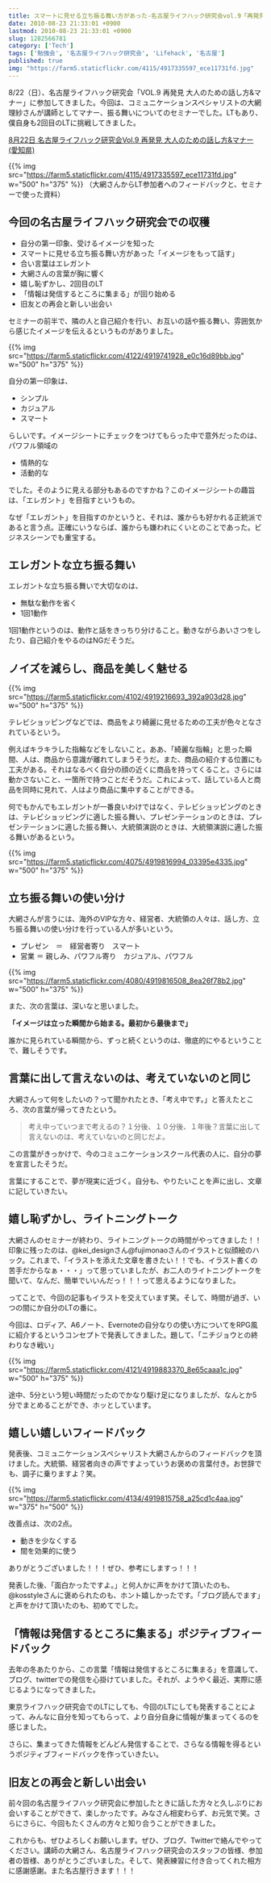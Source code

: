 ```yaml
---
title: スマートに見せる立ち振る舞い方があった-名古屋ライフハック研究会vol.9「再発見 大人のための話し方＆マナー」-
date: 2010-08-23 21:33:01 +0900
lastmod: 2010-08-23 21:33:01 +0900
slug: 1282566781
category: ['Tech']
tags: ['勉強会', '名古屋ライフハック研究会', 'Lifehack', '名古屋']
published: true
img: "https://farm5.staticflickr.com/4115/4917335597_ece11731fd.jpg"
---
```



8/22（日）、名古屋ライフハック研究会「VOL.9 再発見 大人のための話し方&マナー」に参加してきました。今回は、コミュニケーションスペシャリストの大網理紗さんが講師としてマナー、振る舞いについてのセミナーでした。LTもあり、僕自身も2回目のLTに挑戦してきました。

[8月22日 名古屋ライフハック研究会Vol\.9 再発見 大人のための話し方&マナー\(愛知県\)](https://kokucheese.com/event/index/3727/)


{{% img src="https://farm5.staticflickr.com/4115/4917335597_ece11731fd.jpg" w="500" h="375" %}}
（大網さんからLT参加者へのフィードバックと、セミナーで使った資料）


## 今回の名古屋ライフハック研究会での収穫

- 自分の第一印象、受けるイメージを知った
- スマートに見せる立ち振る舞い方があった「イメージをもって話す」
- 合い言葉はエレガント
- 大網さんの言葉が胸に響く
- 嬉し恥ずかし、2回目のLT
- 「情報は発信するところに集まる」が回り始める
- 旧友との再会と新しい出会い


セミナーの前半で、隣の人と自己紹介を行い、お互いの話や振る舞い、雰囲気から感じたイメージを伝えるというものがありました。

{{% img src="https://farm5.staticflickr.com/4122/4919741928_e0c16d89bb.jpg" w="500" h="375" %}}


自分の第一印象は、

- シンプル
- カジュアル
- スマート

らしいです。イメージシートにチェックをつけてもらった中で意外だったのは、パワフル領域の

- 情熱的な
- 活動的な

でした。そのように見える部分もあるのですかね？このイメージシートの趣旨は、「エレガント」を目指すというもの。

なぜ「エレガント」を目指すのかというと、それは、誰からも好かれる正統派であると言う点。正確にいうならば、誰からも嫌われにくいとのことであった。ビジネスシーンでも重宝する。

## エレガントな立ち振る舞い
エレガントな立ち振る舞いで大切なのは、

- 無駄な動作を省く
- 1回1動作

1回1動作というのは、動作と話をきっちり分けること。動きながらあいさつをしたり、自己紹介をやるのはNGだそうだ。


## ノイズを減らし、商品を美しく魅せる

{{% img src="https://farm5.staticflickr.com/4102/4919216693_392a903d28.jpg" w="500" h="375" %}}


テレビショッピングなどでは、商品をより綺麗に見せるための工夫が色々となされているという。

例えばキラキラした指輪などをしないこと。ああ、「綺麗な指輪」と思った瞬間、人は、商品から意識が離れてしまうそうだ。また、商品の紹介する位置にも工夫がある。それはなるべく自分の顔の近くに商品を持ってくること。さらには動かさないこと、一箇所で持つことだそうだ。これによって、話している人と商品を同時に見れて、人はより商品に集中することができる。

何でもかんでもエレガントが一番良いわけではなく、テレビショッピングのときは、テレビショッピングに適した振る舞い、プレゼンテーションのときは、プレゼンテーションに適した振る舞い、大統領演説のときは、大統領演説に適した振る舞いがあるという。

{{% img src="https://farm5.staticflickr.com/4075/4919816994_03395e4335.jpg" w="500" h="375" %}}


## 立ち振る舞いの使い分け
大網さんが言うには、海外のVIPな方々、経営者、大統領の人々は、話し方、立ち振る舞いの使い分けを行っている人が多いという。

- プレゼン　＝　経営者寄り　スマート
- 営業 ＝ 親しみ、パワフル寄り　カジュアル、パワフル


{{% img src="https://farm5.staticflickr.com/4080/4919816508_8ea26f78b2.jpg" w="500" h="375" %}}


また、次の言葉は、深いなと思いました。

**「イメージは立った瞬間から始まる。最初から最後まで」**

誰かに見られている瞬間から、ずっと続くというのは、徹底的にやるということで、難しそうです。

## 言葉に出して言えないのは、考えていないのと同じ
大網さんって何をしたいの？って聞かれたとき、「考え中です。」と答えたところ、次の言葉が帰ってきたという。

> 考え中っていつまで考えるの？１分後、１０分後、１年後？言葉に出して言えないのは、考えていないのと同じだよ。


この言葉がきっかけで、今のコミュニケーションスクール代表の人に、自分の夢を宣言したそうだ。

言葉にすることで、夢が現実に近づく。自分も、やりたいことを声に出し、文章に記していきたい。

## 嬉し恥ずかし、ライトニングトーク
大網さんのセミナーが終わり、ライトニングトークの時間がやってきました！！印象に残ったのは、@kei_designさん@fujimonaoさんのイラストと似顔絵のハック。これまで、「イラストを添えた文章を書きたい！！でも、イラスト書くの苦手だからなぁ・・・」って思っていましたが、お二人のライトニングトークを聞いて、なんだ、簡単でいいんだっ！！！って思えるようになりました。


ってことで、今回の記事もイラストを交えています笑。そして、時間が過ぎ、いつの間にか自分のLTの番に。

今回は、ロディア、A6ノート、Evernoteの自分なりの使い方についてをRPG風に紹介するというコンセプトで発表してきました。題して、「ニチジョウとの終わりなき戦い」


{{% img src="https://farm5.staticflickr.com/4121/4919883370_8e65caaa1c.jpg" w="500" h="375" %}}

途中、5分という短い時間だったのでかなり駆け足になりましたが、なんとか5分でまとめることができ、ホッとしています。


## 嬉しい嬉しいフィードバック
発表後、コミュニケーションスペシャリスト大網さんからのフィードバックを頂けました。大統領、経営者向きの声ですよっていうお褒めの言葉付き。お世辞でも、調子に乗りますよ？笑。

{{% img src="https://farm5.staticflickr.com/4134/4919815758_a25cd1c4aa.jpg" w="375" h="500" %}}

改善点は、次の2点。

- 動きを少なくする
- 間を効果的に使う

ありがとうございました！！！ぜひ、参考にしますっ！！！

発表した後、「面白かったですよ。」と何人かに声をかけて頂いたのも、@kosstyleさんに褒められたのも、ホント嬉しかったです。「ブログ読んでます」と声をかけて頂いたのも、初めてでした。


## 「情報は発信するところに集まる」ポジティブフィードバック
去年の冬あたりから、この言葉「情報は発信するところに集まる」を意識して、ブログ、twitterでの発信を心掛けていました。それが、ようやく最近、実際に感じるようになってきました。

東京ライフハック研究会でのLTにしても、今回のLTにしても発表することによって、みんなに自分を知ってもらって、より自分自身に情報が集まってくるのを感じました。

さらに、集まってきた情報をどんどん発信することで、さらなる情報を得るというポジティブフィードバックを作っていきたい。
  
## 旧友との再会と新しい出会い
前々回の名古屋ライフハック研究会に参加したときに話した方々と久しぶりにお会いすることができて、楽しかったです。みなさん相変わらず、お元気で笑。さらにさらに、今回もたくさんの方々と知り合うことができました。

これからも、ぜひよろしくお願いします。ぜひ、ブログ、Twitterで絡んでやってください。講師の大網さん、名古屋ライフハック研究会のスタッフの皆様、参加者の皆様、ありがとうございました。そして、発表練習に付き合ってくれた相方に感謝感謝。また名古屋行きます！！！
